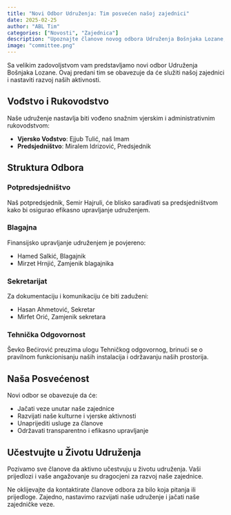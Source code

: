 ```yaml
---
title: "Novi Odbor Udruženja: Tim posvećen našoj zajednici"
date: 2025-02-25
author: "ABL Tim"
categories: ["Novosti", "Zajednica"]
description: "Upoznajte članove novog odbora Udruženja Bošnjaka Lozane, posvećene služenju našoj zajednici"
image: "committee.png"
---
```


Sa velikim zadovoljstvom vam predstavljamo novi odbor Udruženja Bošnjaka Lozane. Ovaj predani tim se obavezuje da će služiti našoj zajednici i nastaviti razvoj naših aktivnosti.

## Vođstvo i Rukovodstvo

Naše udruženje nastavlja biti vođeno snažnim vjerskim i administrativnim rukovodstvom:

- **Vjersko Vođstvo**: Ejjub Tulić, naš Imam
- **Predsjedništvo**: Miralem Idrizović, Predsjednik

## Struktura Odbora

### Potpredsjedništvo
Naš potpredsjednik, Semir Hajruli, će blisko sarađivati sa predsjedništvom kako bi osigurao efikasno upravljanje udruženjem.

### Blagajna
Finansijsko upravljanje udruženjem je povjereno:
- Hamed Salkić, Blagajnik
- Mirzet Hrnjić, Zamjenik blagajnika

### Sekretarijat
Za dokumentaciju i komunikaciju će biti zaduženi:
- Hasan Ahmetović, Sekretar
- Mirfet Orić, Zamjenik sekretara

### Tehnička Odgovornost
Ševko Bećirović preuzima ulogu Tehničkog odgovornog, brinući se o pravilnom funkcionisanju naših instalacija i održavanju naših prostorija.

## Naša Posvećenost

Novi odbor se obavezuje da će:
- Jačati veze unutar naše zajednice
- Razvijati naše kulturne i vjerske aktivnosti
- Unaprijediti usluge za članove
- Održavati transparentno i efikasno upravljanje

## Učestvujte u Životu Udruženja

Pozivamo sve članove da aktivno učestvuju u životu udruženja. Vaši prijedlozi i vaše angažovanje su dragocjeni za razvoj naše zajednice.

Ne oklijevajte da kontaktirate članove odbora za bilo koja pitanja ili prijedloge. Zajedno, nastavimo razvijati naše udruženje i jačati naše zajedničke veze. 